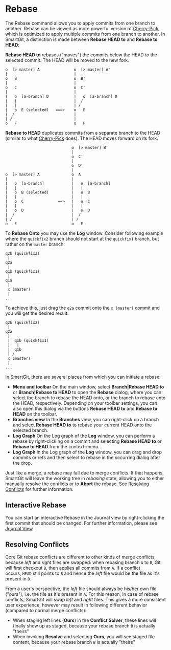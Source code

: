 # Rebase

The Rebase command allows you to apply commits from one branch to
another. Rebase can be viewed as more powerful version of
[Cherry-Pick](#Rebase-cherry-pick), which is optimized to apply multiple
commits from one branch to another. In SmartGit, a distinction is made
between **Rebase HEAD to** and **Rebase to HEAD**:

**Rebase HEAD to** rebases ("moves") the commits below the HEAD to the
selected commit. The HEAD will be moved to the new fork.



``` text
o  [> master] A               o  [> master] A'
|                             |
o   B                         o  B'
|                             |
o   C                         o  C'
|                             |
|   o  [a-branch] D           |   o  [a-branch] D
|   |                         |  /
|   |                         | /
|   o  E (selected)   ===>    o   E
|  /                          |
| /                           |
o   F                         o   F
```



**Rebase to HEAD** duplicates commits from a separate branch to the HEAD
(similar to what [Cherry-Pick](#Rebase-cherry-pick) does). The HEAD
moves forward on its fork.



``` text
                             o  [> master] B'
                             |
                             o  C'
                             |
                             o  D'
                             |
o  [> master] A              o  A
|                            |
|   o  [a-branch]            |   o  [a-branch]
|   |                        |   |
|   o  B (selected)          |   o  B
|   |                        |   |
|   o  C               ==>   |   o  C
|   |                        |   |
|   o  D                     |   o  D
|  /                         |  /
| /                          | /
o   E                        o   E
```



To **Rebase Onto** you may use the **Log** window. Consider following
example where the `quickfix2` branch should not start at the `quickfix1`
branch, but rather on the `master` branch:



``` text
q2b (quickfix2)
 |
q2a
 |
q1b (quickfix1)
 |
q1a
 |
 x (master)
 |
...
```



To achieve this, just drag the `q2a` commit onto the `x (master)` commit
and you will get the desired result:



``` text
q2b (quickfix2)
 |
q2a
 |
 |  q1b (quickfix1)
 |   |
 |  q1b
 | /
 x (master)
 |
...
```



In SmartGit, there are several places from which you can initiate a
rebase:

-   **Menu and toolbar** On the main window, select **Branch\|Rebase
    HEAD to** or **Branch\|Rebase to HEAD** to open the **Rebase**
    dialog, where you can select the branch to rebase the HEAD onto, or
    the branch to rebase onto the HEAD, respectively. Depending on your
    toolbar settings, you can also open this dialog via the buttons
    **Rebase HEAD to** and **Rebase to HEAD** on the toolbar.
-   **Branches view** In the **Branches** view, you can right-click on a
    branch and select **Rebase HEAD to** to rebase your current HEAD
    onto the selected branch.
-   **Log Graph** On the Log graph of the **Log** window, you can
    perform a rebase by right-clicking on a commit and selecting
    **Rebase HEAD to** or **Rebase to HEAD** from the context-menu.
-   **Log Graph** In the Log graph of the **Log** window, you can drag
    and drop commits or refs and then select to rebase in the occurring
    dialog after the drop.

Just like a merge, a rebase may fail due to merge conflicts. If that
happens, SmartGit will leave the working tree in *rebasing* state,
allowing you to either manually resolve the conflicts or to **Abort**
the rebase. See [Resolving Conflicts](#Rebase-resolve-conflicts) for
further information.

## Interactive Rebase

You can start an interactive Rebase in the Journal view by
right-clicking the first commit that should be changed. For further
information, please see [Journal View](Journal-View.md).

## Resolving Conflicts

Core Git rebase conflicts are different to other kinds of merge
conflicts, because *left* and *right* files are swapped: when rebasing
branch `A` to `B`, Git will first checkout `B`, then applies all commits
from `A`. If a conflict occurs, `HEAD` still points to `B` and hence the
*left* file would be the file as it's present in `B`.

From a user's perspective, the *left* file should always be his/her own
file ("ours"), i.e. the file as it's present in `A`. For this reason, in
case of rebase conflicts, SmartGit will swap *left* and *right* files.
This gives a more consistent user experience, however may result in
following different behavior (compared to normal merge conflicts):

-   When staging left lines (**Ours**) in the **Conflict Solver**, these
    lines will finally show up as staged, because your rebase branch `B`
    is actually "theirs"
-   When invoking **Resolve** and selecting **Ours**, you will see
    staged file content, because your rebase branch `B` is actually
    "theirs"  
      
